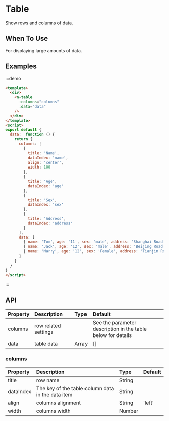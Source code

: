 
# Table
Show rows and columns of data.

## When To Use
For displaying large amounts of data.

## Examples
:::demo

```html
<template>
  <div>
    <n-table
      :columns="columns"
      :data="data"
    />
  </div>
</template>
<script>
export default {
  data:  function () {
    return {
      columns: [
        {
          title: 'Name',
          dataIndex: 'name',
          align: 'center',
          width: 100
        },
        {
          title: 'Age',
          dataIndex: 'age'
        },
        {
          title: 'Sex',
          dataIndex: 'sex'
        },
        {
          title: 'Address',
          dataIndex: 'address'
        }
      ],
      data: [
        { name: 'Tom', age: '11', sex: 'male', address: 'Shanghai Road' },
        { name: 'Jack', age: '12', sex: 'male', address: 'Beijing Road' },
        { name: 'Marry', age: '12', sex: 'Female', address: 'Tianjin Road' }
      ]
    }
  }
}
</script>
```
:::

## API

| Property | Description | Type | Default |
| :--- | :--- | :--- | :--- |
| columns | row related settings |  | See the parameter description in the table below for details |
| data | table data | Array | [] |

### columns
| Property | Description | Type | Default |
| :--- | :--- | :--- | :--- |
| title |row name | String |  |
| dataIndex | The key of the table column data in the data item | String |  |
| align | columns alignment | String | 'left' |
| width | columns width | Number | |